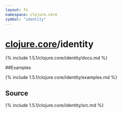 ```yaml
---
layout: fn
namespace: clojure.core
symbol: "identity"
---
```


# [clojure.core](../)/identity

{% include 1.5.1/clojure.core/identity/docs.md %}

##Examples

{% include 1.5.1/clojure.core/identity/examples.md %}
## Source
{% include 1.5.1/clojure.core/identity/src.md %}

